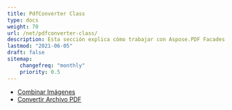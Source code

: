```yaml
---
title: PdfConverter Class
type: docs
weight: 70
url: /net/pdfconverter-class/
description: Esta sección explica cómo trabajar con Aspose.PDF Facades utilizando la clase PdfConverter.
lastmod: "2021-06-05"
draft: false
sitemap:
    changefreq: "monthly"
    priority: 0.5
---
```


- [Combinar Imágenes](/pdf/net/merge-images/)
- [Convertir Archivo PDF](/pdf/net/convert-pdf-file/)